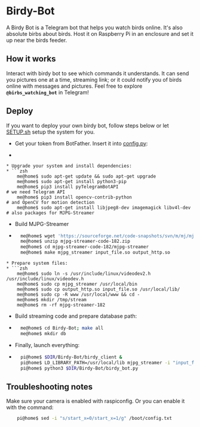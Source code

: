 # Birdy-Bot
A Birdy Bot is a Telegram bot that helps you watch birds online. It's also absolute birbs about birds.
Host it on Raspberry Pi in an enclosure and set it up near the birds feeder.

## How it works
Interact with birdy bot to see which commands it understands.
It can send you pictures one at a time, streaming link; or it could notify you of birds online with messages and pictures.
Feel free to explore **`@birbs_watching_bot`** in Telegram! 

## Deploy
If you want to deploy your own birdy bot, follow steps below or let [SETUP.sh](https://github.com/Incomprehensible/Birdy-Bot/blob/main/SETUP.sh "Auto deploy") setup the system for you.
* Get your token from BotFather. Insert it into [config.py](<>):
* ```python

```
* Upgrade your system and install dependencies:
* ```zsh
    me@home$ sudo apt-get update && sudo apt-get upgrade
    me@home$ sudo apt-get install python3-pip
    me@home$ pip3 install pyTelegramBotAPI                              # we need Telegram API
    me@home$ pip3 install opencv-contrib-python                         # and OpenCV for motion detection
    me@home$ sudo apt-get install libjpeg8-dev imagemagick libv4l-dev   # also packages for MJPG-Streamer
```
* Build MJPG-Streamer
* ```zsh
    me@home$ wget 'https://sourceforge.net/code-snapshots/svn/m/mj/mjpg-streamer/code/mjpg-streamer-code-r182.zip'
    me@home$ unzip mjpg-streamer-code-182.zip
    me@home$ cd mjpg-streamer-code-182/mjpg-streamer
    me@home$ make mjpg_streamer input_file.so output_http.so            # see troubleshooting if this fails
```
* Prepare system files:
* ```zsh
    me@home$ sudo ln -s /usr/include/linux/videodev2.h /usr/include/linux/videodev.h
    me@home$ sudo cp mjpg_streamer /usr/local/bin
    me@home$ sudo cp output_http.so input_file.so /usr/local/lib/
    me@home$ sudo cp -R www /usr/local/www && cd -
    me@home$ mkdir /tmp/stream
    me@home$ rm -rf mjpg-streamer-182
```
* Build streaming code and prepare database path:
* ```zsh
    me@home$ cd Birdy-Bot; make all
    me@home$ mkdir db
    ```
* Finally, launch everything:
* ```zsh
    pi@home$ $DIR/Birdy-Bot/birdy_client &
    pi@home$ LD_LIBRARY_PATH=/usr/local/lib mjpg_streamer -i "input_file.so -f /tmp/stream -n pic.jpg" -o "output_http.so -w /usr/local/www" &
    pi@home$ python3 $DIR/Birdy-Bot/birdy_bot.py
    ```

## Troubleshooting notes
Make sure your camera is enabled with raspiconfig. Or you can enable it with the command:
```zsh
    pi@home$ sed -i "s/start_x=0/start_x=1/g" /boot/config.txt
```
